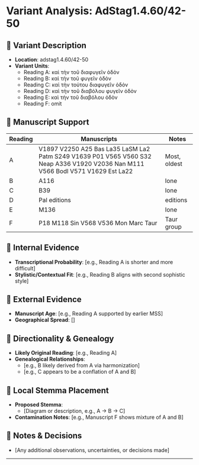 # Variant Analysis: AdStag1.4.60/42-50

## 📌 Variant Description
- **Location**: adstag1.4.60/42-50
- **Variant Units**: 
  - Reading A: καὶ τὴν τοῦ διαφυγεῖν ὁδὸν
  - Reading B: καὶ τὴν τοῦ φυγεῖν ὁδὸν
  - Reading C: καὶ τὴν τούτου διαφυγεῖν ὁδὸν
  - Reading D: καὶ τὴν τοῦ διαβόλου φυγεῖν ὁδὸν
  - Reading E: καὶ τὴν τοῦ διαβόλου ὁδὸν
  - Reading F: omit

## 🧬 Manuscript Support
| Reading | Manuscripts | Notes |
|--------|-------------|-------|
| A      | V1897 V2250 A25 Bas La35 LaSM La2 Patm S249 V1639 P01 V565 V560 S32 Neap A336 V1920 V2036 Nan M111 V566 Bodl V571 V1629 Est La22 | Most, oldest |
| B      | A116    | lone |
| C      | B39       | lone |
| D      | Pal editions| editions |
| E      | M136 | lone |
| F      | P18 M118 Sin V568 V536 Mon Marc Taur | Taur group |

## 🧠 Internal Evidence
- **Transcriptional Probability**: [e.g., Reading A is shorter and more difficult]
- **Stylistic/Contextual Fit**: [e.g., Reading B aligns with second sophistic style]

## 🧭 External Evidence
- **Manuscript Age**: [e.g., Reading A supported by earlier MSS]
- **Geographical Spread**: []

## 🔄 Directionality & Genealogy
- **Likely Original Reading**: [e.g., Reading A]
- **Genealogical Relationships**:
  - [e.g., B likely derived from A via harmonization]
  - [e.g., C appears to be a conflation of A and B]

## 🌿 Local Stemma Placement
- **Proposed Stemma**:
  - [Diagram or description, e.g., A → B → C]
- **Contamination Notes**: [e.g., Manuscript F shows mixture of A and B]

## 📝 Notes & Decisions
- [Any additional observations, uncertainties, or decisions made]

---
